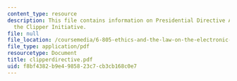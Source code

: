 ```yaml
---
content_type: resource
description: This file contains information on Presidential Directive Authorizing
  the Clipper Initiative.
file: null
file_location: /coursemedia/6-805-ethics-and-the-law-on-the-electronic-frontier-fall-2005/f8bf4382b9e4985823c7cb3cb168c0e7_clipperdirective.pdf
file_type: application/pdf
resourcetype: Document
title: clipperdirective.pdf
uid: f8bf4382-b9e4-9858-23c7-cb3cb168c0e7
---
```

